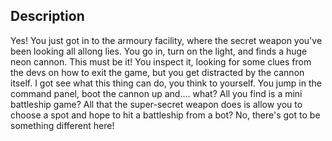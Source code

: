 ## Description

Yes! You just got in to the armoury facility, where the secret weapon you've been looking all allong lies. You go in, turn on the light, and finds a huge neon cannon. This must be it! You inspect it, looking for some clues from the devs on how to exit the game, but you get distracted by the cannon itself. I got see what this thing can do, you think to yourself. You jump in the command panel, boot the cannon up and.... what? All you find is a mini battleship game? All that the super-secret weapon does is allow you to choose a spot and hope to hit a battleship from a bot? No, there's got to be something different here!